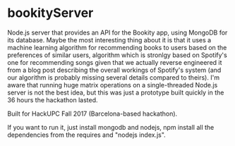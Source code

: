 # bookityServer
Node.js server that provides an API for the Bookity app, using MongoDB for its database. 
Maybe the most interesting thing about it is that it uses a machine learning algorithm for recommending books to users based on the preferences of similar users, algorithm which is stronlgy based on Spotify's one for recommending songs given that we actually reverse engineered it from a blog post describing the overall workings of Spotify's system (and our algorithm is probably missing several details compared to theirs).
I'm aware that running huge matrix operations on a single-threaded Node.js server is not the best idea, but this was just a prototype built quickly in the 36 hours the hackathon lasted.


Built for HackUPC Fall 2017 (Barcelona-based hackathon).

If you want to run it, just install mongodb and nodejs, npm install all the dependencies from the requires and "nodejs index.js".
